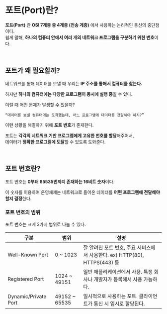 # 포트(Port)란?

**포트(Port)** 란 **OSI 7계층 중 4계층 (전송 계층)** 에서 사용하는 논리적인 통신의 중단점이다. <br>
쉽게 말해, **하나의 컴퓨터 안에서 여러 개의 네트워크 프로그램을 구분하기 위한 번호**이다.

<br>

## 포트가 왜 필요할까?

네트워크를 통해 데이터를 보낼 때 우리는 **IP 주소를 통해서 컴퓨터를 찾는다.**

하지만 **하나의 컴퓨터에는 다양한 프로그램이 동시에 실행 중**일 수 있다.

이럴 때 어떤 문제가 발생할 수 있을까?
```
“데이터를 보낼 컴퓨터에는 도착했는데, 어느 프로그램에 데이터를 전달해야 하지?”
```

이런 상황을 해결하기 위해 **포트 번호**가 존재한다.

포트는 **각각의 네트워크 기반 프로그램에게 고유한 번호를 할당**해주어서, <br    >
데이터가 **정확한 프로그램에 도달**할 수 있도록 도와준다.

<br>

## 포트 번호란?

포트 번호는 **0부터 65535번까지 존재하는 16비트 숫자**이다.

이 숫자를 이용하여 운영체제는 네트워크로 들어온 데이터를 **어떤 프로그램에 전달해야 할지 결정**한다.

### 포트 번호의 범위

포트 번호는 크게 3가지 범위로 나눌 수 있다.

| 구분 | 범위 | 설명 |
| --- | --- | --- |
| Well-Known Port | 0 ~ 1023 | 잘 알려진 포트 번호, 주요 서비스에서 사용한다. ex) HTTP(80), HTTPS(443) 등 |
| Registered Port | 1024 ~ 49151 | 일반 애플리케이션에서 사용. 특정 회사나 개발자가 등록해서 사용 가능하다. |
| Dynamic/Private Port | 49152 ~ 65535 | 일시적으로 사용하는 포트. 클라이언트가 통신 시 임시로 할당된다. |